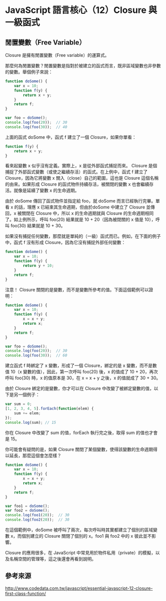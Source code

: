 # JavaScript 語言核心（12）Closure 與一級函式

## 閒置變數（Free Variable）

Closure 是擁有閒置變數（Free variable）的運算式。

那麼何為閒置變數？閒置變數是指對於被建立的函式而言，既非區域變數也非參數的變數。舉個例子來說：

```javascript
function doSome() {
    var x = 10;
    function f(y) {
        return x + y;
    }
    return f;
}

var foo = doSome();
console.log(foo(20));  // 30
console.log(foo(30));  // 40
```

上面的函式 doSome 中，函式 f 建立了一個 Closure，如果你單看：

```javascript
function f(y) {
    return x + y;
}
```

看來起變數 x 似乎沒有定義。實際上，x 是從外部函式捕捉而來。 Closure 是個捕捉了外部函式變數（或使之繼續存活）的函式。在上例中，函式 f 建立了 Closure，因為它將變數 x 關入（close）自己的範圍，這也是 Closure 這個名稱的由來。如果形成 Closure 的函式物件持續存活，被關閉的變數 x 也會繼續存活。就像是延續了變數 x 的生命週期。

由於 doSome 傳回了函式物件並指定給 foo，就 doSome 而言已經執行完畢。單看 x 的話，理應 x 已結束其生命週期，但由於doSome 中建立了 Closure 並傳回，x 被關閉在 Closure 中，所以 x 的生命週期就與 Closure 的生命週期相同了。如上例所示，呼叫 foo(20) 結果就是 10 + 20（因為被閉關的 x 值是 10），呼叫 foo(30) 結果就是 10 + 30。

如果沒有捕捉任何變數，那麼就是單純的（一級）函式而已。例如，在下面的例子中，函式 f 沒有形成 Closure，因為它沒有捕捉外部任何變數：

```javascript
function doSome() {
    var x = 10;
    function f(y) {
        return y + 10;
    }
    return f;
}
```

注意！ Closure 關閉的是變數，而不是變數所參考的值。下面這個範例可以證明：

```javascript
function doSome() {
    var x = 10;
    function f(y) {
        x = x + y;
        return x;
    }
    return f;
}

var foo = doSome();
console.log(foo(20));  // 30
console.log(foo(30));  // 60
```

建立函式 f 時綁定了 x 變數，形成了一個 Closure，綁定的是 x 變數，而不是數值 10（x 變數的值），因此，第一次呼叫 foo(20) 後，x 的值成了 10 + 20，再次呼叫 foo(30) 時，x 的值原本是 30，在 x = x + y 之後，x 的值就成了 30 + 30。

由於 Closure 綁定的是變數，你才可以在 Closure 中改變了被綁定變數的值，以下是另一個例子：

```javascript
var sum = 0;
[1, 2, 3, 4, 5].forEach(function(elem) {
    sum += elem;
});
console.log(sum); // 15
```

你在 Closure 中改變了 sum 的值，forEach 執行完之後，取得 sum 的值也才會是 15。

你可能會有疑問的是，如果 Closure 關閉了某個變數，使得該變數的生命週期得以延長，那麼這個會怎麼樣？

```javascript
function doSome() {
    var x = 10;
    function f(y) {
        x = x + y;
        return x;
    }
    return f;
}

var foo1 = doSome();
var foo2 = doSome();
console.log(foo1(20));  // 30
console.log(foo2(20));  // 30
```

在這個範例中，doSome 被呼叫了兩次，每次呼叫時其實都建立了個別的區域變數 x，而個別建立的 Closure 關閉了個別的 x。foo1 與 foo2 中的 x 彼此並不影響。

Closure 的應用很多，在 JavaScript 中常見用於物件私用（private）的模擬，以及名稱空間的管理等，這之後還會再看到說明。

## 參考來源

http://www.codedata.com.tw/javascript/essential-javascript-12-closure-first-class-function/